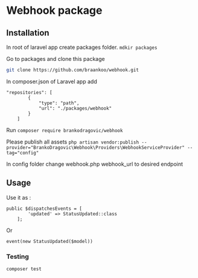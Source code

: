 # Webhook package

## Installation

In root of laravel app create packages folder. ```mdkir packages```

Go to packages and clone this package
```bash
git clone https://github.com/braankoo/webhook.git
```
In composer.json of Laravel app add
``` 
"repositories": [
        {
            "type": "path",
            "url": "./packages/webhook"
        }
    ] 
```

Run ``` composer require brankodragovic/webhook ```

Please publish all assets ```php artisan vendor:publish --provider="BrankoDragovic\Webhook\Providers\WebhookServiceProvider" --tag="config"```

In config folder change webhook.php webhook_url to desired endpoint

## Usage
Use it as :
``` 
public $dispatchesEvents = [
        'updated' => StatusUpdated::class
    ]; 
```
Or
``` 
event(new StatusUpdated($model)) 
```
### Testing

```bash
composer test
```
